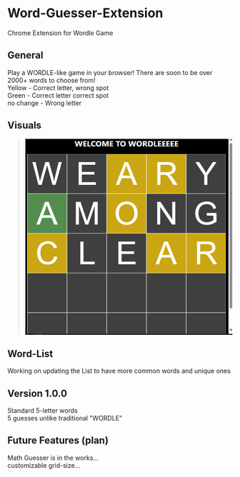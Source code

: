 # Word-Guesser-Extension
Chrome Extension for Wordle Game

## General
Play a WORDLE-like game in your browser! There are soon to be over 2000+ words to choose from!<br />
Yellow - Correct letter, wrong spot <br />
Green -  Correct letter correct spot <br />
no change - Wrong letter

## Visuals
> <img src="Images/icon.png" align="center"/>



## Word-List
Working on updating the List to have more common words and unique ones


## Version 1.0.0
  Standard 5-letter words  <br />
  5 guesses unlike traditional "WORDLE"  <br />

## Future Features (plan)
  Math Guesser is in the works... <br />
  customizable grid-size...
